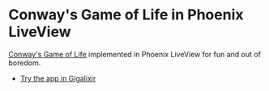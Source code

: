 # Conway's Game of Life in Phoenix LiveView
[Conway's Game of Life](https://en.wikipedia.org/wiki/Conway%27s_Game_of_Life) implemented in Phoenix LiveView for fun and out of boredom.

* [Try the app in Gigalixir](https://game-of-lifeview.gigalixirapp.com/)